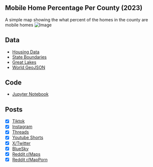 ## Mobile Home Percentage Per County (2023)
A simple map showing the what percent of the homes in the county are mobile homes
![Image](https://drive.google.com/uc?export=view&id=14BN_G72wmkp8PEcaNwVPMsN5UEmpmny7)

## Data
* [Housing Data](https://data.census.gov/table/ACSDP5Y2023.DP04?q=homeownership)
* [State Boundaries](https://www.census.gov/geographies/mapping-files/time-series/geo/carto-boundary-file.html)
* [Great Lakes](https://usicecenter.gov/Products/GreatLakesData)
* [World GeoJSON](https://public.opendatasoft.com/explore/dataset/world-administrative-boundaries/export/?flg=en-us)

## Code
* [Jupyter Notebook](FormatData.ipynb)

## Posts
- [x] [Tiktok](https://www.tiktok.com/@vinemapper/video/7477634882215333166)
- [x] [Instagram](https://www.instagram.com/p/DGvsQHzvWxP/)
- [x] [Threads](https://www.threads.net/@vinemapper/post/DGvsQszv34G)
- [x] [Youtube Shorts](https://youtube.com/shorts/JyVA-z5uQAE)
- [x] [X/Twitter](https://x.com/VineMapper/status/1896610069929984330)
- [x] [BlueSky](https://bsky.app/profile/vinemapper.bsky.social/post/3ljih6cjaqs2h)
- [x] [Reddit r/Maps](https://www.reddit.com/r/Maps/comments/1j2nphq/mobile_home_percentage_per_state_2023/)
- [x] [Reddit r/MapPorn](https://www.reddit.com/r/MapPorn/comments/1j2npkt/mobile_home_percentage_per_state_2023/)
